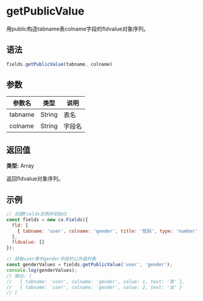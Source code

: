 # getPublicValue

用public构造tabname表colname字段的fldvalue对象序列。

## 语法

```js
fields.getPublicValue(tabname, colname)
```

## 参数

| 参数名 | 类型 | 说明 |
|--------|------|------|
| tabname | String | 表名 |
| colname | String | 字段名 |

## 返回值

**类型:** Array

返回fldvalue对象序列。

## 示例

```js
// 创建Fields实例并初始化
const fields = new cx.Fields({
  fld: [
    { tabname: 'user', colname: 'gender', title: '性别', type: 'number' }
  ],
  fldvalue: []
});

// 获取user表中gender字段的公共值列表
const genderValues = fields.getPublicValue('user', 'gender');
console.log(genderValues);
// 输出: [
//   { tabname: 'user', colname: 'gender', value: 1, text: '男' },
//   { tabname: 'user', colname: 'gender', value: 2, text: '女' }
// ]
```